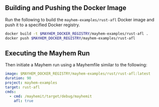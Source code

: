 ## Building and Pushing the Docker Image

Run the following to build the `mayhem-examples/rust-afl` Docker image and push it to a specified Docker registry.

```sh
docker build -t $MAYHEM_DOCKER_REGISTRY/mayhem-examples/rust-afl .
docker push $MAYHEM_DOCKER_REGISTRY/mayhem-examples/rust-afl
```

## Executing the Mayhem Run

Then initiate a Mayhem run using a Mayhemfile similar to the following:

```yaml
image: $MAYHEM_DOCKER_REGISTRY/mayhem-examples/rust/rust-afl:latest
duration: 90
project: mayhem-examples
target: rust-afl
cmds:
  - cmd: /mayhemit/target/debug/mayhemit
    afl: true
```
